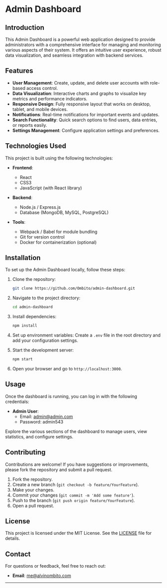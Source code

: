 

# Admin Dashboard


## Introduction

This Admin Dashboard is a powerful web application designed to provide administrators with a comprehensive interface for managing and monitoring various aspects of their system. It offers an intuitive user experience, robust data visualization, and seamless integration with backend services.

## Features

- **User Management**: Create, update, and delete user accounts with role-based access control.
- **Data Visualization**: Interactive charts and graphs to visualize key metrics and performance indicators.
- **Responsive Design**: Fully responsive layout that works on desktop, tablet, and mobile devices.
- **Notifications**: Real-time notifications for important events and updates.
- **Search Functionality**: Quick search options to find users, data entries, or reports easily.
- **Settings Management**: Configure application settings and preferences.
  
## Technologies Used

This project is built using the following technologies:

- **Frontend**:
  - React
  - CSS3 
  - JavaScript (with React library)

- **Backend**:
  - Node.js / Express.js
  - Database (MongoDB, MySQL, PostgreSQL)

- **Tools**:
  - Webpack / Babel for module bundling
  - Git for version control
  - Docker for containerization (optional)

## Installation

To set up the Admin Dashboard locally, follow these steps:

1. Clone the repository:
   ```bash
   git clone https://github.com/Ombito/admin-dashboard.git
   ```

2. Navigate to the project directory:
   ```bash
   cd admin-dashboard
   ```

3. Install dependencies:
   ```bash
   npm install
   ```

4. Set up environment variables:
   Create a `.env` file in the root directory and add your configuration settings.

5. Start the development server:
   ```bash
   npm start
   ```

6. Open your browser and go to `http://localhost:3000`.

## Usage

Once the dashboard is running, you can log in with the following credentials:

- **Admin User**: 
  - Email: admin@admin.com
  - Password: admin543

Explore the various sections of the dashboard to manage users, view statistics, and configure settings.


## Contributing

Contributions are welcome! If you have suggestions or improvements, please fork the repository and submit a pull request. 

1. Fork the repository.
2. Create a new branch (`git checkout -b feature/YourFeature`).
3. Make your changes.
4. Commit your changes (`git commit -m 'Add some feature'`).
5. Push to the branch (`git push origin feature/YourFeature`).
6. Open a pull request.

## License

This project is licensed under the MIT License. See the [LICENSE](LICENSE) file for details.

## Contact

For questions or feedback, feel free to reach out:

- **Email**: me@alvinombito.com


---
